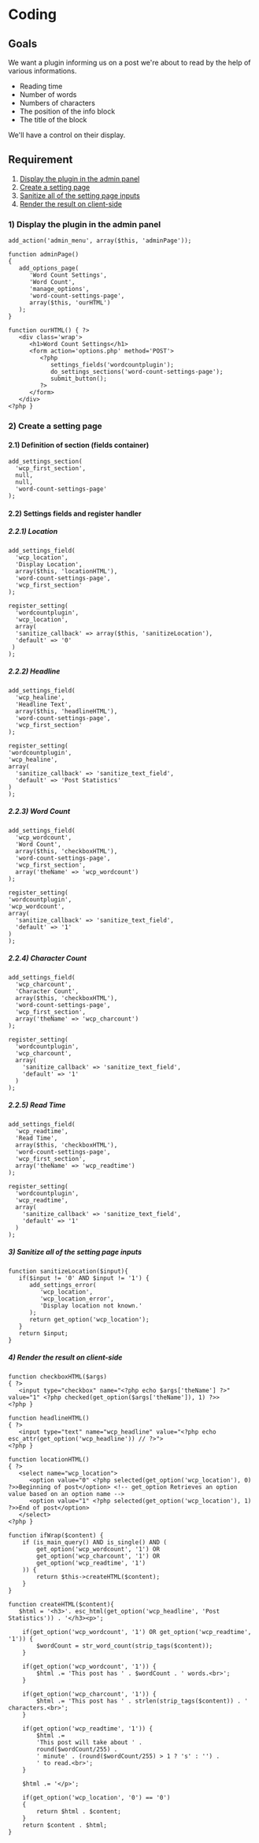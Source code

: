 # Coding

## Goals

We want a plugin informing us on a post we're about to read by the help of various informations.
- Reading time
- Number of words
- Numbers of characters
- The position of the info block
- The title of the block

We'll have a control on their display.  

## Requirement

1) [Display the plugin in the admin panel](https://github.com/RayaneLamri/pluginsWPworkshop/blob/main/content/03.hooks.md#1-display-the-plugin-in-the-admin-panel)
2) [Create a setting page]()
3) [Sanitize all of the setting page inputs]()
4) [Render the result on client-side]()

### 1) Display the plugin in the admin panel
```
add_action('admin_menu', array($this, 'adminPage'));
```

```
function adminPage()
{
   add_options_page(
      'Word Count Settings',            
      'Word Count',                     
      'manage_options',                 
      'word-count-settings-page',       
      array($this, 'ourHTML')          
   );
}
```

```
function ourHTML() { ?>
   <div class='wrap'>
      <h1>Word Count Settings</h1>
      <form action='options.php' method='POST'>
         <?php
            settings_fields('wordcountplugin');                 
            do_settings_sections('word-count-settings-page');   
            submit_button();                                    
         ?>
      </form>
   </div>
<?php } 
```

### 2) Create a setting page   
#### 2.1) Definition of section (fields container)
```
add_settings_section(
  'wcp_first_section',          
  null,             
  null,           
  'word-count-settings-page'    
);
```
#### 2.2) Settings fields and register handler
##### 2.2.1) Location
```
add_settings_field(           
  'wcp_location',               
  'Display Location',           
  array($this, 'locationHTML'),    
  'word-count-settings-page',  
  'wcp_first_section'          
);
```
```
register_setting(            
  'wordcountplugin',     
  'wcp_location',              
  array(                        
  'sanitize_callback' => array($this, 'sanitizeLocation'), 
  'default' => '0'
 )
);
```
##### 2.2.2) Headline
```
add_settings_field(
  'wcp_healine', 
  'Headline Text', 
  array($this, 'headlineHTML'), 
  'word-count-settings-page', 
  'wcp_first_section'
);
  ```
  ```
register_setting(
  'wordcountplugin', 
  'wcp_healine',
  array(
    'sanitize_callback' => 'sanitize_text_field', 
    'default' => 'Post Statistics'
  )
);
```
##### 2.2.3) Word Count
```
add_settings_field(
  'wcp_wordcount', 
  'Word Count', 
  array($this, 'checkboxHTML'), 
  'word-count-settings-page', 
  'wcp_first_section', 
  array('theName' => 'wcp_wordcount')
);
  ```
  ```
register_setting(
  'wordcountplugin', 
  'wcp_wordcount', 
  array(
    'sanitize_callback' => 'sanitize_text_field', 
    'default' => '1'
  )
);
```
##### 2.2.4) Character Count
```
add_settings_field(
  'wcp_charcount', 
  'Character Count', 
  array($this, 'checkboxHTML'), 
  'word-count-settings-page', 
  'wcp_first_section', 
  array('theName' => 'wcp_charcount')
);
```
```
register_setting(
  'wordcountplugin', 
  'wcp_charcount', 
  array(
    'sanitize_callback' => 'sanitize_text_field', 
    'default' => '1'
  )
);
```
##### 2.2.5) Read Time
```
add_settings_field(
  'wcp_readtime', 
  'Read Time', 
  array($this, 'checkboxHTML'), 
  'word-count-settings-page', 
  'wcp_first_section',
  array('theName' => 'wcp_readtime')
);
```
```
register_setting(
  'wordcountplugin', 
  'wcp_readtime', 
  array(
    'sanitize_callback' => 'sanitize_text_field', 
    'default' => '1'
  )
);
```
##### 3) Sanitize all of the setting page inputs
```
function sanitizeLocation($input){
   if($input != '0' AND $input != '1') {
      add_settings_error(
         'wcp_location', 
         'wcp_location_error', 
         'Display location not known.'
      );
      return get_option('wcp_location');
   }
   return $input;
}
```
##### 4) Render the result on client-side
```
function checkboxHTML($args) 
{ ?>
   <input type="checkbox" name="<?php echo $args['theName'] ?>" value="1" <?php checked(get_option($args['theName']), 1) ?>>
<?php }
```
```
function headlineHTML() 
{ ?>
   <input type="text" name="wcp_headline" value="<?php echo esc_attr(get_option('wcp_headline')) // ?>">
<?php }
```
```
function locationHTML() 
{ ?>
   <select name="wcp_location">
      <option value="0" <?php selected(get_option('wcp_location'), 0) ?>>Beginning of post</option> <!-- get_option Retrieves an option value based on an option name -->
      <option value="1" <?php selected(get_option('wcp_location'), 1) ?>>End of post</option>
   </select>   
<?php }
```
```
function ifWrap($content) {
	if (is_main_query() AND is_single() AND (
		get_option('wcp_wordcount', '1') OR 
		get_option('wcp_charcount', '1') OR
		get_option('wcp_readtime', '1')
	)) {
		return $this->createHTML($content);
	}
}
```
```
function createHTML($content){
   $html = '<h3>'. esc_html(get_option('wcp_headline', 'Post Statistics')) . '</h3><p>';

	if(get_option('wcp_wordcount', '1') OR get_option('wcp_readtime', '1')) {
		$wordCount = str_word_count(strip_tags($content)); 
	}

	if(get_option('wcp_wordcount', '1')) {
		$html .= 'This post has ' . $wordCount . ' words.<br>'; 
	}

	if(get_option('wcp_charcount', '1')) {
		$html .= 'This post has ' . strlen(strip_tags($content)) . ' characters.<br>'; 
	}

	if(get_option('wcp_readtime', '1')) {
		$html .= 
		'This post will take about ' . 
		round($wordCount/255) . 
		' minute' . (round($wordCount/255) > 1 ? 's' : '') . 
		' to read.<br>'; 
	}

	$html .= '</p>';

	if(get_option('wcp_location', '0') == '0')
	{
		return $html . $content;
	}
	return $content . $html;
}
```

